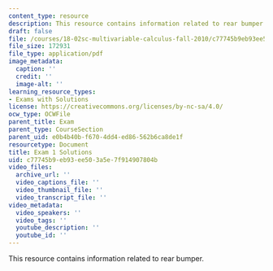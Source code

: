 ```yaml
---
content_type: resource
description: This resource contains information related to rear bumper.
draft: false
file: /courses/18-02sc-multivariable-calculus-fall-2010/c77745b9eb93ee503a5e7f914907804b_MIT18_02SC_exam1sol.pdf
file_size: 172931
file_type: application/pdf
image_metadata:
  caption: ''
  credit: ''
  image-alt: ''
learning_resource_types:
- Exams with Solutions
license: https://creativecommons.org/licenses/by-nc-sa/4.0/
ocw_type: OCWFile
parent_title: Exam
parent_type: CourseSection
parent_uid: e0b4b40b-f670-4dd4-ed86-562b6ca8de1f
resourcetype: Document
title: Exam 1 Solutions
uid: c77745b9-eb93-ee50-3a5e-7f914907804b
video_files:
  archive_url: ''
  video_captions_file: ''
  video_thumbnail_file: ''
  video_transcript_file: ''
video_metadata:
  video_speakers: ''
  video_tags: ''
  youtube_description: ''
  youtube_id: ''
---
```

This resource contains information related to rear bumper.